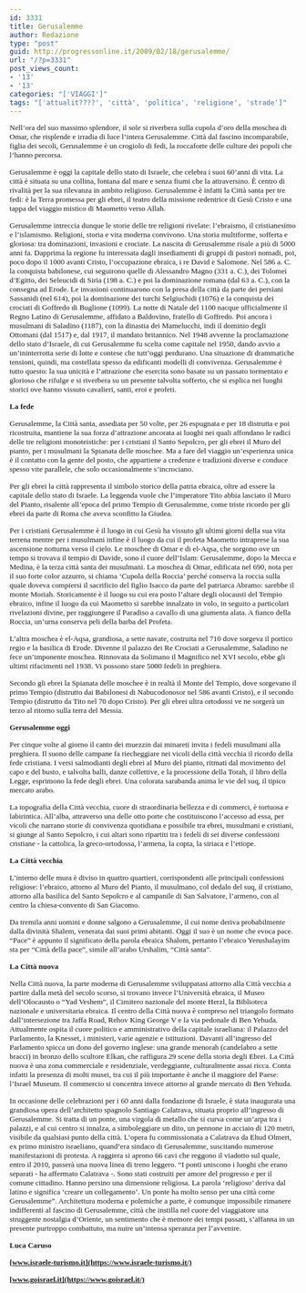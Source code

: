 ```yaml
---
id: 3331
title: Gerusalemme
author: Redazione
type: "post"
guid: http://progressonline.it/2009/02/18/gerusalemme/
url: "/?p=3331"
post_views_count:
- '13'
- '13'
categories: "['VIAGGI']"
tags: "['attualit????', 'città', 'politica', 'religione', 'strade']"
---
```


<span style="font-size: 10pt; font-family: Tahoma">Nell’ora del suo massimo splendore, il sole si riverbera sulla cupola d’oro della moschea di Omar, che risplende e irradia di luce l’intera Gerusalemme. Città dal fascino incomparabile, figlia dei secoli, Gerusalemme è un crogiolo di fedi, la roccaforte delle culture dei popoli che l’hanno percorsa.</span>

<span style="font-size: 10pt; font-family: Tahoma">Gerusalemme è oggi la capitale dello stato di Israele, che celebra i suoi 60’anni di vita. La città è situata su una collina, lontana dal mare e senza fiumi che la attraversino. È centro di rivalità per la sua rilevanza in ambito religioso. Gerusalemme è infatti la Città santa per tre fedi: è la Terra promessa per gli ebrei, il teatro della missione redentrice di Gesù Cristo e una tappa del viaggio mistico di Maometto verso Allah. </span>

<span style="font-size: 10pt; font-family: Tahoma">Gerusalemme intreccia dunque le storie delle tre religioni rivelate: l’ebraismo, il cristianesimo e l’islamismo. Religioni, storia e vita moderna convivono. Una storia multiforme, sofferta e gloriosa: tra dominazioni, invasioni e crociate. La nascita di Gerusalemme risale a più di 5000 anni fa. Dapprima la regione fu interessata dagli insediamenti di gruppi di pastori nomadi, poi, poco dopo il 1000 avanti Cristo, l’occupazione ebraica, i re David e Salomone. Nel 586 a. C. la conquista babilonese, cui seguirono quelle di Alessandro Magno (331 a. C.), dei Tolomei d’Egitto, dei Seleucidi di Siria (198 a. C.) e poi la dominazione romana (dal 63 a. C.), con la consegna ad Erode. Le invasioni continuarono con la presa della città da parte dei persiani Sassanidi (nel 614), poi la dominazione dei turchi Selgiuchidi (1076) e la conquista dei crociati di Goffredo di Buglione (1099). La notte di Natale del 1100 nacque ufficialmente il Regno Latino di Gerusalemme, affidato a Baldovino, fratello di Goffredo. Poi ancora i musulmani di Saladino (1187), con la dinastia dei Mamelucchi, indi il dominio degli Ottomani (dal 1517) e, dal 1917, il mandato britannico. Nel 1948 avvenne la proclamazione dello stato d’Israele, di cui Gerusalemme fu scelta come capitale nel 1950, dando avvio a un’ininterrotta serie di lotte e contese che tutt’oggi perdurano. Una situazione di drammatiche tensioni, quindi, ma costellata spesso da edificanti modelli di convivenza. Gerusalemme è tutto questo: la sua unicità e l’attrazione che esercita sono basate su un passato tormentato e glorioso che rifulge e si riverbera su un presente talvolta sofferto, che si esplica nei luoghi storici ove hanno vissuto cavalieri, santi, eroi e profeti.</span>

**<span style="font-size: 10pt; font-family: Tahoma">La fede</span>**

<span style="font-size: 10pt; font-family: Tahoma">Gerusalemme, la Città santa, assediata per 50 volte, per 26 espugnata e per 18 distrutta e poi ricostruita, mantiene la sua forza d’attrazione ancorata ai luoghi nei quali affondano le radici delle tre religioni monoteistiche: per i cristiani il Santo Sepolcro, per gli ebrei il Muro del pianto, per i musulmani la Spianata delle moschee. Ma a fare del viaggio un’esperienza unica è il contatto con la gente del posto, che appartiene a credenze e tradizioni diverse e conduce spesso vite parallele, che solo occasionalmente s’incrociano.</span>

<span style="font-size: 10pt; font-family: Tahoma">Per gli ebrei la città rappresenta il simbolo storico della patria ebraica, oltre ad essere la capitale dello stato di Israele. La leggenda vuole che l’imperatore Tito abbia lasciato il Muro del Pianto, risalente all’epoca del primo Tempio di Gerusalemme, come triste ricordo per gli ebrei da parte di Roma che aveva sconfitto la Giudea. </span>

<span style="font-size: 10pt; font-family: Tahoma">Per i cristiani Gerusalemme è il luogo in cui Gesù ha vissuto gli ultimi giorni della sua vita terrena mentre per i musulmani infine è il luogo da cui il profeta Maometto intraprese la sua ascensione notturna verso il cielo. Le moschee di Omar e di el-Aqsa, che sorgono ove un tempo si trovava il tempio di Davide, sono il cuore dell’Islam: Gerusalemme, dopo la Mecca e Medina, è la terza città santa dei musulmani. La moschea di Omar, edificata nel 690, nota per il suo forte color azzurro, si chiama ‘Cupola della Roccia’ perché conserva la roccia sulla quale doveva compiersi il sacrificio del figlio Isacco da parte del patriarca Abramo: sarebbe il monte Moriah. Storicamente è il luogo su cui era posto l’altare degli olocausti del Tempio ebraico, infine il luogo da cui Maometto si sarebbe innalzato in volo, in seguito a particolari rivelazioni divine, per raggiungere il Paradiso a cavallo di una giumenta alata. A fianco della Roccia, un’urna conserva peli della barba del Profeta.</span>

<span style="font-size: 10pt; font-family: Tahoma">L’altra moschea è el-Aqsa, grandiosa, a sette navate, costruita nel 710 dove sorgeva il portico regio e la basilica di Erode. Divenne il palazzo dei Re Crociati a Gerusalemme, Saladino ne fece un’imponente moschea. Rinnovata da Solimano il Magnifico nel XVI secolo, ebbe gli ultimi rifacimenti nel 1938. Vi possono stare 5000 fedeli in preghiera.</span>

<span style="font-size: 10pt; font-family: Tahoma">Secondo gli ebrei la Spianata delle moschee è in realtà il Monte del Tempio, dove sorgevano il primo Tempio (distrutto dai Babilonesi di Nabucodonosor nel 586 avanti Cristo), e il secondo Tempio (distrutto da Tito nel 70 dopo Cristo). Per gli ebrei ultra ortodossi ve ne sorgerà un terzo al ritorno sulla terra del Messia.</span>

**<span style="font-size: 10pt; font-family: Tahoma">Gerusalemme oggi</span>**

<span style="font-size: 10pt; font-family: Tahoma">Per cinque volte al giorno il canto dei muezzin dai minareti invita i fedeli musulmani alla preghiera. Il suono delle campane fa riecheggiare nei vicoli della città vecchia il ricordo della fede cristiana. I versi salmodianti degli ebrei al Muro del pianto, ritmati dal movimento del capo e del busto, e talvolta balli, danze collettive, e la processione della Torah, il libro della Legge, esprimono la fede degli ebrei. Una colorata sarabanda anima le vie del suq, il tipico mercato arabo.</span>

<span style="font-size: 10pt; font-family: Tahoma">La topografia della Città vecchia, cuore di straordinaria bellezza e di commerci, è tortuosa e labirintica. All’alba, attraverso una delle otto porte che costituiscono l’accesso ad essa, per vicoli che narrano storie di convivenza quotidiana e possibile tra ebrei, musulmani e cristiani, si giunge al Santo Sepolcro, i cui altari sono ripartiti tra i fedeli di sei diverse confessioni cristiane - la cattolica, la greco-ortodossa, l’armena, la copta, la siriaca e l’etiope. </span>

**<span style="font-size: 10pt; font-family: Tahoma">La Città vecchia</span>**

<span style="font-size: 10pt; font-family: Tahoma">L’interno delle mura è diviso in quattro quartieri, corrispondenti alle principali confessioni religiose: l’ebraico, attorno al Muro del Pianto, il musulmano, col dedalo del suq, il cristiano, attorno alla basilica del Santo Sepolcro e al campanile di San Salvatore, l’armeno, con al centro la chiesa-convento di San Giacomo.</span>

<span style="font-size: 10pt; font-family: Tahoma">Da tremila anni uomini e donne salgono a Gerusalemme, il cui nome deriva probabilmente dalla divinità Shalem, venerata dai suoi primi abitanti. Oggi il suo è un nome che evoca pace. “Pace” è appunto il significato della parola ebraica Shalom, pertanto l’ebraico Yerushalayim sta per “Città della pace”, simile all’arabo Urshalim, “Città santa”.</span>

**<span style="font-size: 10pt; font-family: Tahoma">La Città nuova</span>**

<span style="font-size: 10pt; font-family: Tahoma">Nella Città nuova, la parte moderna di Gerusalemme sviluppatasi attorno alla Città vecchia a partire dalla metà del secolo scorso, si trovano invece l’Università ebraica, il Museo dell’Olocausto o “Yad Veshem”, il Cimitero nazionale del monte Herzl, la Biblioteca nazionale e universitaria ebraica. Il centro della Città nuova è compreso nel triangolo formato dall’intersezione tra Jaffa Road, Rehov King George V e la via pedonale di Ben Yehuda. Attualmente ospita il cuore politico e amministrativo della capitale israeliana: il Palazzo del Parlamento, la Knesset, i ministeri, varie agenzie e istituzioni. Davanti all’ingresso del Parlamento spicca un dono del governo inglese: una grande menorah (candelabro a sette bracci) in bronzo dello scultore Elkan, che raffigura 29 scene della storia degli Ebrei. La Città nuova è una zona commerciale e residenziale, verdeggiante, culturalmente assai ricca. Conta infatti la presenza di molti musei, tra cui il più importante è anche il maggiore del Paese: l’Israel Museum. Il commercio si concentra invece attorno al grande mercato di Ben Yehuda. </span>

<span style="font-size: 10pt; font-family: Tahoma">In occasione delle celebrazioni per i 60 anni dalla fondazione di Israele, è stata inaugurata una grandiosa opera dell’architetto spagnolo Santiago Calatrava, situata proprio all’ingresso di Gerusalemme. Si tratta di un ponte, una virgola di metallo che si curva come un’arpa tra i palazzi, e al cui centro si innalza, a simboleggiare un dito, un pennone in acciaio di 120 metri, visibile da qualsiasi punto della città. L’opera fu commissionata a Calatrava da Ehud Olmert, ex primo ministro israeliano, quand’era sindaco di Gerusalemme, suscitando numerose manifestazioni di protesta. A raggiera si aprono 66 cavi che reggono il viadotto sul quale, entro il 2010, passerà una nuova linea di treno leggero. “I ponti uniscono i luoghi che erano separati - ha affermato Calatrava -. Sono stati costruiti per amore del progresso e per il comune cittadino. Hanno persino una dimensione religiosa. La parola ‘religioso’ deriva dal latino e significa ‘creare un collegamento’. Un ponte ha molto senso per una città come Gerusalemme”. Architettura moderna e polemiche a parte, è comunque impossibile rimanere indifferenti al fascino di Gerusalemme, città che instilla nel cuore del viaggiatore una struggente nostalgia d’Oriente, un sentimento che è memore dei tempi passati, s’affanna in un presente purtroppo combattuto, ma nutre un’intensa speranza per l’avvenire.</span>

**<span style="font-size: 10pt; font-family: Tahoma">Luca Caruso</span>**

**<span style="font-size: 10pt; font-family: Tahoma">[www.israele-turismo.it](https://www.israele-turismo.it/)</span>**

**<span style="font-size: 10pt; font-family: Tahoma">[www.goisrael.it](https://www.goisrael.it/) </span>**